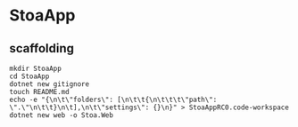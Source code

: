 # StoaApp

## scaffolding

```shell
mkdir StoaApp
cd StoaApp
dotnet new gitignore
touch README.md
echo -e "{\n\t\"folders\": [\n\t\t{\n\t\t\t\"path\": \".\"\n\t\t}\n\t],\n\t\"settings\": {}\n}" > StoaAppRC0.code-workspace
dotnet new web -o Stoa.Web
```
